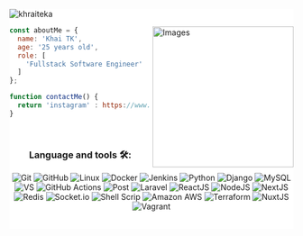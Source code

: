<div style="background-color:white">
  <p align="left">
    <img src="https://komarev.com/ghpvc/?username=khraiteka&label=Profile%20views&color=0e75b6&style=flat"
      alt="khraiteka" />
  </p> 

  <img align="right" src="images/images1.png" alt="Images" width="250px">

```JavaScript
const aboutMe = {
  name: 'Khai TK',
  age: '25 years old',
  role: [
    'Fullstack Software Engineer'
  ]
};

function contactMe() {
  return 'instagram' : https://www.instagram.com/khai_tk_dev/);
}
```
</br>
<div align="center">
<h3 align="center"> Language and tools 🛠:</h3>

![Git](https://img.shields.io/badge/GIT-E44C30?style=for-the-badge&logo=git&logoColor=white) 
![GitHub](https://img.shields.io/badge/GitHub-100000?style=for-the-badge&logo=github&logoColor=white) 
![Linux](https://img.shields.io/badge/Linux-FCC624?style=for-the-badge&logo=linux&logoColor=black) 
![Docker](https://img.shields.io/badge/docker-%230db7ed.svg?style=for-the-badge&logo=docker&logoColor=white) 
![Jenkins](https://img.shields.io/badge/Jenkins-D24939?style=for-the-badge&logo=Jenkins&logoColor=white) 
![Python](https://img.shields.io/badge/-Python-000?style=for-the-badge&logo=python) 
![Django](https://img.shields.io/badge/Django-092E20?style=for-the-badge&logo=django&logoColor=white) 
![MySQL](	https://img.shields.io/badge/MySQL-00000F?style=for-the-badge&logo=mysql&logoColor=white) 
![VS](https://img.shields.io/badge/Visual_Studio_Code-0078D4?style=for-the-badge&logo=visual%20studio%20code&logoColor=white) 
![GitHub Actions](https://img.shields.io/badge/GitHub_Actions-2088FF?style=for-the-badge&logo=github-actions&logoColor=white) 
![Post](https://img.shields.io/badge/Postman-FF6C37?style=for-the-badge&logo=postman&logoColor=white) 
![Laravel](https://img.shields.io/badge/Laravel-FF2D20?style=for-the-badge&logo=laravel&logoColor=white) 
![ReactJS](https://img.shields.io/badge/React-20232A?style=for-the-badge&logo=react&logoColor=61DAFB) 
![NodeJS](https://img.shields.io/badge/Node%20js-339933?style=for-the-badge&logo=nodedotjs&logoColor=white) 
![NextJS](https://img.shields.io/badge/next%20js-000000?style=for-the-badge&logo=nextdotjs&logoColor=white) 
![Redis](https://img.shields.io/badge/redis-CC0000.svg?&style=for-the-badge&logo=redis&logoColor=white) 
![Socket.io](https://img.shields.io/badge/Socket.io-010101?&style=for-the-badge&logo=Socket.io&logoColor=white) 
![Shell Scrip](https://img.shields.io/badge/Shell_Script-121011?style=for-the-badge&logo=gnu-bash&logoColor=white) 
![Amazon AWS](https://img.shields.io/badge/Amazon_AWS-FF9900?style=for-the-badge&logo=amazonaws&logoColor=white) 
![Terraform](https://img.shields.io/badge/Terraform-7B42BC?style=for-the-badge&logo=terraform&logoColor=white) 
![NuxtJS](https://img.shields.io/badge/nuxt%20js-00C58E?style=for-the-badge&logo=nuxtdotjs&logoColor=white) 
![Vagrant](https://img.shields.io/badge/Vagrant-1868F2?style=for-the-badge&logo=Vagrant&logoColor=white) 

</div>
<br/>
